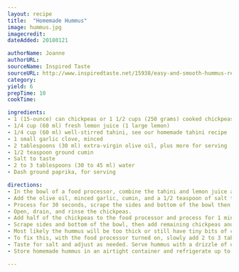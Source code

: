 ```yaml
---
layout: recipe
title:  "Homemade Hummus"
image: hummus.jpg
imagecredit:
dateAdded: 20180121

authorName: Joanne
authorURL: 
sourceName: Inspired Taste
sourceURL: http://www.inspiredtaste.net/15938/easy-and-smooth-hummus-recipe/#itr-recipe-15938
category: 
yield: 6
prepTime: 10
cookTime: 

ingredients:
- 1 (15-ounce) can chickpeas or 1 1/2 cups (250 grams) cooked chickpeas
- 1/4 cup (60 ml) fresh lemon juice (1 large lemon)
- 1/4 cup (60 ml) well-stirred tahini, see our homemade tahini recipe
- 1 small garlic clove, minced
- 2 tablespoons (30 ml) extra-virgin olive oil, plus more for serving
- 1/2 teaspoon ground cumin
- Salt to taste
- 2 to 3 tablespoons (30 to 45 ml) water
- Dash ground paprika, for serving

directions:
- In the bowl of a food processor, combine the tahini and lemon juice and process for 1 minute, scrape the sides and bottom of the bowl then process for 30 seconds more. This extra time helps “whip” or “cream” the tahini, making the hummus smooth and creamy.
- Add the olive oil, minced garlic, cumin, and a 1/2 teaspoon of salt to the whipped tahini and lemon juice. 
- Process for 30 seconds, scrape the sides and bottom of the bowl then process another 30 seconds or until well blended.
- Open, drain, and rinse the chickpeas. 
- Add half of the chickpeas to the food processor and process for 1 minute. 
- Scrape sides and bottom of the bowl, then add remaining chickpeas and process until thick and quite smooth; 1 to 2 minutes.
- Most likely the hummus will be too thick or still have tiny bits of chickpea. 
- To fix this, with the food processor turned on, slowly add 2 to 3 tablespoons of water until you reach the perfect consistency.
- Taste for salt and adjust as needed. Serve hummus with a drizzle of olive oil and dash of paprika. 
- Store homemade hummus in an airtight container and refrigerate up to one week.

---
```


